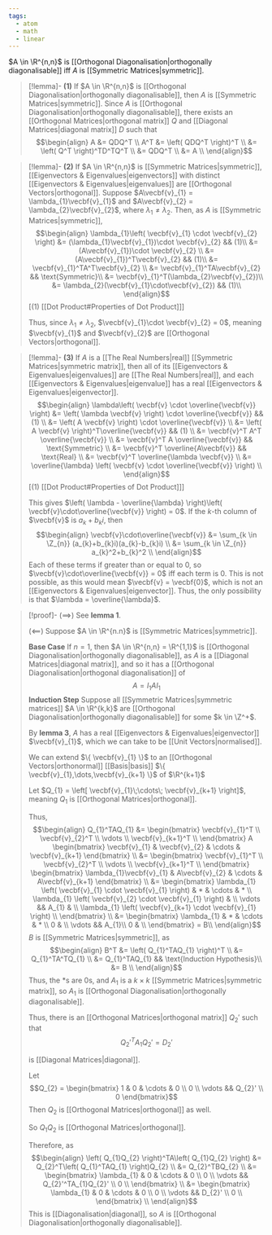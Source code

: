```yaml
---
tags:
  - atom
  - math
  - linear
---
```

$A \in \R^{n,n}$ is [[Orthogonal Diagonalisation|orthogonally diagonalisable]] iff $A$ is [[Symmetric Matrices|symmetric]].

> [!lemma]- **(1)** If $A \in \R^{n,n}$ is [[Orthogonal Diagonalisation|orthogonally diagonalisable]], then $A$ is [[Symmetric Matrices|symmetric]].
> Since $A$ is [[Orthogonal Diagonalisation|orthogonally diagonalisable]], there exists an [[Orthogonal Matrices|orthogonal matrix]] $Q$ and [[Diagonal Matrices|diagonal matrix]] $D$ such that
> $$\begin{align}
> 	A &= QDQ^T \\
> 	A^T &= \left( QDQ^T \right)^T \\
> 	&= \left( Q^T \right)^TD^TQ^T \\
> 	&= QDQ^T \\
> 	&= A \\
> \end{align}$$

> [!lemma]- **(2)** If $A \in \R^{n,n}$ is [[Symmetric Matrices|symmetric]], [[Eigenvectors & Eigenvalues|eigenvectors]] with distinct [[Eigenvectors & Eigenvalues|eigenvalues]] are [[Orthogonal Vectors|orthogonal]].
> Suppose $A\vecbf{v}_{1} = \lambda_{1}\vecbf{v}_{1}$ and $A\vecbf{v}_{2} = \lambda_{2}\vecbf{v}_{2}$, where $\lambda_{1} \ne \lambda_{2}$. Then, as $A$ is [[Symmetric Matrices|symmetric]],
> $$\begin{align}
> 	\lambda_{1}\left( \vecbf{v}_{1} \cdot \vecbf{v}_{2} \right) &= (\lambda_{1}\vecbf{v}_{1})\cdot \vecbf{v}_{2} && (1)\\
> 	&= (A\vecbf{v}_{1})\cdot \vecbf{v}_{2} \\
> 	&= (A\vecbf{v}_{1})^T\vecbf{v}_{2} && (1)\\
> 	&= \vecbf{v}_{1}^TA^T\vecbf{v}_{2} \\
> 	&= \vecbf{v}_{1}^TA\vecbf{v}_{2} && \text{Symmetric}\\
> 	&= \vecbf{v}_{1}^T(\lambda_{2}\vecbf{v}_{2})\\
> 	&= \lambda_{2}(\vecbf{v}_{1}\cdot\vecbf{v}_{2}) && (1)\\
> \end{align}$$
> \[$(1)$ [[Dot Product#Properties of Dot Product]]\]
> 
> Thus, since $\lambda_{1}\ne\lambda_{2}$, $\vecbf{v}_{1}\cdot \vecbf{v}_{2} = 0$, meaning $\vecbf{v}_{1}$ and $\vecbf{v}_{2}$ are [[Orthogonal Vectors|orthogonal]].

> [!lemma]- **(3)** If $A$ is a [[The Real Numbers|real]] [[Symmetric Matrices|symmetric matrix]], then all of its [[Eigenvectors & Eigenvalues|eigenvalues]] are [[The Real Numbers|real]], and each [[Eigenvectors & Eigenvalues|eigenvalue]] has a real [[Eigenvectors & Eigenvalues|eigenvector]].
> $$\begin{align}
> 	\lambda\left( \vecbf{v} \cdot \overline{\vecbf{v}} \right) &= \left( \lambda \vecbf{v} \right) \cdot \overline{\vecbf{v}} && (1) \\
> 	&= \left( A \vecbf{v} \right) \cdot \overline{\vecbf{v}} \\
> 	&= \left( A \vecbf{v} \right)^T\overline{\vecbf{v}}  && (1) \\
> 	&= \vecbf{v}^T A^T \overline{\vecbf{v}} \\
> 	&= \vecbf{v}^T A \overline{\vecbf{v}} && \text{Symmetric} \\
> 	&= \vecbf{v}^T \overline{A\vecbf{v}} && \text{Real} \\
> 	&= \vecbf{v}^T \overline{\lambda \vecbf{v}} \\
> 	&= \overline{\lambda} \left( \vecbf{v} \cdot \overline{\vecbf{v}} \right) \\
> \end{align}$$
> \[$(1)$ [[Dot Product#Properties of Dot Product]]\]
> 
> This gives $\left( \lambda - \overline{\lambda} \right)\left( \vecbf{v}\cdot\overline{\vecbf{v}} \right) = 0$. If the $k$-th column of $\vecbf{v}$ is $a_{k} + b_{k}i$, then
> $$\begin{align}
> 	\vecbf{v}\cdot\overline{\vecbf{v}} &= \sum_{k \in \Z_{n}} (a_{k}+b_{k}i)(a_{k}-b_{k}i) \\
> 	&= \sum_{k \in \Z_{n}} a_{k}^2+b_{k}^2 \\
> \end{align}$$
> Each of these terms if greater than or equal to $0$, so $\vecbf{v}\cdot\overline{\vecbf{v}} = 0$ iff each term is $0$. This is not possible, as this would mean $\vecbf{v} = \vecbf{0}$, which is not an [[Eigenvectors & Eigenvalues|eigenvector]]. Thus, the only possibility is that $\lambda = \overline{\lambda}$.

> [!proof]-
> $\left( \implies \right)$
> See **lemma 1**.
> 
> $\left( \impliedby \right)$
> Suppose $A \in \R^{n.n}$ is [[Symmetric Matrices|symmetric]].
> 
> **Base Case**
> If $n=1$, then $A \in \R^{n,n} = \R^{1,1}$ is [[Orthogonal Diagonalisation|orthogonally diagonalisable]], as $A$ is a [[Diagonal Matrices|diagonal matrix]], and so  it has a [[Orthogonal Diagonalisation|orthogonal diagonalisation]] of
> $$A = I_{1}AI_{1}$$
> **Induction Step**
> Suppose all [[Symmetric Matrices|symmetric matrices]] $A \in \R^{k,k}$ are [[Orthogonal Diagonalisation|orthogonally diagonalisable]] for some $k \in \Z^+$.
> 
> By **lemma 3**, $A$ has a real [[Eigenvectors & Eigenvalues|eigenvector]] $\vecbf{v}_{1}$, which we can take to be [[Unit Vectors|normalised]].
> 
> We can extend $\{ \vecbf{v}_{1} \}$ to an [[Orthogonal Vectors|orthonormal]] [[Basis|basis]] $\{ \vecbf{v}_{1},\dots,\vecbf{v}_{k+1} \}$ of $\R^{k+1}$
> 
> Let $Q_{1} = \left[ \vecbf{v}_{1}\;\cdots\; \vecbf{v}_{k+1} \right]$, meaning $Q_{1}$ is [[Orthogonal Matrices|orthogonal]].
> 
> Thus,
> $$\begin{align}
> 	Q_{1}^TAQ_{1} &= \begin{bmatrix}
> 		\vecbf{v}_{1}^T \\
> 		\vecbf{v}_{2}^T \\
> 		\vdots \\
> 		\vecbf{v}_{k+1}^T \\
> 	\end{bmatrix} A \begin{bmatrix}
> 		\vecbf{v}_{1} & \vecbf{v}_{2} & \cdots & \vecbf{v}_{k+1}
> 	\end{bmatrix} \\
> 	&= \begin{bmatrix}
> 		\vecbf{v}_{1}^T \\
> 		\vecbf{v}_{2}^T \\
> 		\vdots \\
> 		\vecbf{v}_{k+1}^T \\
> 	\end{bmatrix} \begin{bmatrix}
> 		\lambda_{1}\vecbf{v}_{1} & A\vecbf{v}_{2} & \cdots & A\vecbf{v}_{k+1}
> 	\end{bmatrix} \\
> 	&= \begin{bmatrix}
> 		\lambda_{1} \left( \vecbf{v}_{1} \cdot \vecbf{v}_{1} \right) & * & \cdots & *  \\
> 		\lambda_{1} \left( \vecbf{v}_{2} \cdot \vecbf{v}_{1} \right) & \\
> 		\vdots && A_{1} & \\
> 		\lambda_{1} \left( \vecbf{v}_{k+1} \cdot \vecbf{v}_{1} \right)  \\
> 	\end{bmatrix} \\
> 	&= \begin{bmatrix}
> 		\lambda_{1} & * & \cdots & *  \\
> 		0 & \\
> 		\vdots && A_{1}\\
> 		0 & \\
> 	\end{bmatrix} = B\\
> \end{align}$$
> $B$ is [[Symmetric Matrices|symmetric]], as
> $$\begin{align}
> 	B^T &= \left( Q_{1}^TAQ_{1} \right)^T \\
> 	&= Q_{1}^TA^TQ_{1} \\
> 	&= Q_{1}^TAQ_{1} && \text{Induction Hypothesis}\\
> 	&= B \\
> \end{align}$$
> Thus, the $*$s are $0$s, and $A_{1}$ is a $k\times k$ [[Symmetric Matrices|symmetric matrix]], so $A_{1}$ is [[Orthogonal Diagonalisation|orthogonally diagonalisable]].
> 
> Thus, there is an [[Orthogonal Matrices|orthogonal matrix]] $Q_{2}'$ such that
> $$Q_{2}'^TA_{1}Q_{2}' = D_{2}'$$
> 
> is [[Diagonal Matrices|diagonal]].
> 
> Let
> $$Q_{2} = \begin{bmatrix}
> 	1 & 0 & \cdots & 0 \\
> 	0 \\
> 	\vdots && Q_{2}' \\
> 	0
> \end{bmatrix}$$
> Then $Q_{2}$ is [[Orthogonal Matrices|orthogonal]] as well.
> 
> So $Q_{1}Q_{2}$ is [[Orthogonal Matrices|orthogonal]].
> 
> Therefore, as
> $$\begin{align}
> 	\left( Q_{1}Q_{2} \right)^TA\left( Q_{1}Q_{2} \right) &= Q_{2}^T\left( Q_{1}^TAQ_{1} \right)Q_{2} \\
> 	&= Q_{2}^TBQ_{2} \\
> 	&= \begin{bmatrix}
> 		\lambda_{1} & 0 & \cdots & 0 \\
> 		0 \\
> 		\vdots && Q_{2}'^TA_{1}Q_{2}' \\
> 		0 \\
> 	\end{bmatrix} \\
> 		&= \begin{bmatrix}
> 		\lambda_{1} & 0 & \cdots & 0 \\
> 		0 \\
> 		\vdots && D_{2}' \\
> 		0 \\
> 	\end{bmatrix} \\
> \end{align}$$
> This is [[Diagonalisation|diagonal]], so $A$ is [[Orthogonal Diagonalisation|orthogonally diagonalisable]].
